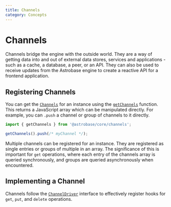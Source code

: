 ```yaml
---
title: Channels
category: Concepts
---
```


# Channels

Channels bridge the engine with the outside world. They are a way of getting data into and out of external data stores, services and applications - such as a cache, a database, a peer, or an API. They can also be used to receive updates from the Astrobase engine to create a reactive API for a frontend application.

## Registering Channels

You can get the [`Channels`](/docs/api/types/Channels-1.Channels.html) for an instance using the [`getChannels`](/docs/api/functions/Channels-1.getChannels.html) function. This returns a JavaScript array which can be manipulated directly. For example, you can `.push` a channel or group of channels to it directly.

```js
import { getChannels } from '@astrobase/core/channels';

getChannels().push(/* myChannel */);
```

Multiple channels can be registered for an instance. They are registered as single entries or groups of multiple in an array. The significance of this is important for `get` operations, where each entry of the channels array is queried synchronously, and groups are queried asynchronously when encountered.

## Implementing a Channel

Channels follow the [`ChannelDriver`](/docs/api/interfaces/Channels-1.ChannelDriver.html) interface to effectively register hooks for `get`, `put`, and `delete` operations.
